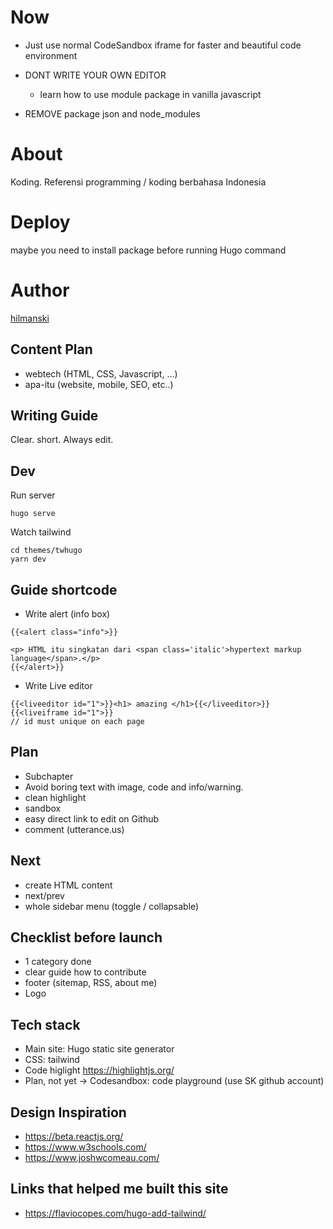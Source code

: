 # Now

- Just use normal CodeSandbox iframe for faster and beautiful code environment
- DONT WRITE YOUR OWN EDITOR

  - learn how to use module package in vanilla javascript

- REMOVE package json and node_modules

# About

Koding. Referensi programming / koding berbahasa Indonesia

# Deploy

maybe you need to install package before running Hugo command

# Author

[hilmanski](https://hilman.space)

## Content Plan

- webtech (HTML, CSS, Javascript, ...)
- apa-itu (website, mobile, SEO, etc..)

## Writing Guide

Clear. short. Always edit.

## Dev

Run server

```
hugo serve
```

Watch tailwind

```
cd themes/twhugo
yarn dev
```

## Guide shortcode

- Write alert (info box)

```
{{<alert class="info">}}

<p> HTML itu singkatan dari <span class='italic'>hypertext markup language</span>.</p>
{{</alert>}}
```

- Write Live editor

```
{{<liveeditor id="1">}}<h1> amazing </h1>{{</liveeditor>}}
{{<liveiframe id="1">}}
// id must unique on each page
```

## Plan

- Subchapter
- Avoid boring text with image, code and info/warning.
- clean highlight
- sandbox
- easy direct link to edit on Github
- comment (utterance.us)

## Next

- create HTML content
- next/prev
- whole sidebar menu (toggle / collapsable)

## Checklist before launch

- 1 category done
- clear guide how to contribute
- footer (sitemap, RSS, about me)
- Logo

## Tech stack

- Main site: Hugo static site generator
- CSS: tailwind
- Code higlight https://highlightjs.org/
- Plan, not yet -> Codesandbox: code playground (use SK github account)

## Design Inspiration

- https://beta.reactjs.org/
- https://www.w3schools.com/
- https://www.joshwcomeau.com/

## Links that helped me built this site

- https://flaviocopes.com/hugo-add-tailwind/
